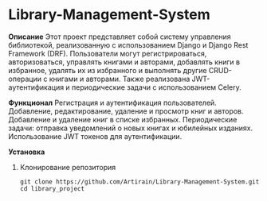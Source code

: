 # Library-Management-System

**Описание**
Этот проект представляет собой систему управления библиотекой, реализованную с использованием Django и Django Rest Framework (DRF). Пользователи могут регистрироваться, авторизоваться, управлять книгами и авторами, добавлять книги в избранное, удалять их из избранного и выполнять другие CRUD-операции с книгами и авторами. Также реализована JWT-аутентификация и периодические задачи с использованием Celery.

**Функционал**
Регистрация и аутентификация пользователей.
Добавление, редактирование, удаление и просмотр книг и авторов.
Добавление и удаление книг в списке избранных.
Периодические задачи: отправка уведомлений о новых книгах и юбилейных изданиях.
Использование JWT токенов для аутентификации.

**Установка**
1. Клонирование репозитория
   
   ```
   git clone https://github.com/Artirain/Library-Management-System.git
   cd library_project
   ```
